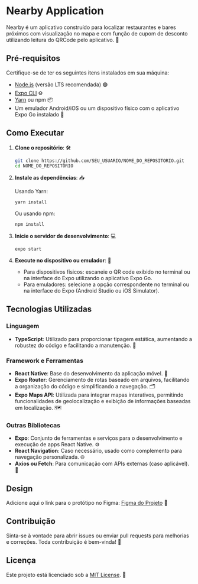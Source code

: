 # Nearby Application

Nearby é um aplicativo construído para localizar restaurantes e bares próximos com visualização no mapa e com função de cupom de desconto utilizando leitura do QRCode pelo aplicativo. 🚀

## Pré-requisitos

Certifique-se de ter os seguintes itens instalados em sua máquina:

- [Node.js](https://nodejs.org/) (versão LTS recomendada) 🟢
- [Expo CLI](https://expo.dev/) ⚙️
- [Yarn](https://yarnpkg.com/) ou npm 📦
- Um emulador Android/iOS ou um dispositivo físico com o aplicativo Expo Go instalado 📱

## Como Executar

1. **Clone o repositório**: 🛠️

   ```bash
   git clone https://github.com/SEU_USUARIO/NOME_DO_REPOSITORIO.git
   cd NOME_DO_REPOSITORIO
   ```

2. **Instale as dependências**: 📥

   Usando Yarn:
   ```bash
   yarn install
   ```
   Ou usando npm:
   ```bash
   npm install
   ```

3. **Inicie o servidor de desenvolvimento**: 💻

   ```bash
   expo start
   ```

4. **Execute no dispositivo ou emulador**: 📲

   - Para dispositivos físicos: escaneie o QR code exibido no terminal ou na interface do Expo utilizando o aplicativo Expo Go.
   - Para emuladores: selecione a opção correspondente no terminal ou na interface do Expo (Android Studio ou iOS Simulator).

## Tecnologias Utilizadas

### **Linguagem**
- **TypeScript**: Utilizado para proporcionar tipagem estática, aumentando a robustez do código e facilitando a manutenção. 📝

### **Framework e Ferramentas**
- **React Native**: Base do desenvolvimento da aplicação móvel. 📱
- **Expo Router**: Gerenciamento de rotas baseado em arquivos, facilitando a organização do código e simplificando a navegação. 🗂️
- **Expo Maps API**: Utilizada para integrar mapas interativos, permitindo funcionalidades de geolocalização e exibição de informações baseadas em localização. 🗺️

### **Outras Bibliotecas**
- **Expo**: Conjunto de ferramentas e serviços para o desenvolvimento e execução de apps React Native. ⚙️
- **React Navigation**: Caso necessário, usado como complemento para navegação personalizada. 🌐
- **Axios ou Fetch**: Para comunicação com APIs externas (caso aplicável). 🔗

## Design

Adicione aqui o link para o protótipo no Figma: [Figma do Projeto](#) 🎨

## Contribuição

Sinta-se à vontade para abrir issues ou enviar pull requests para melhorias e correções. Toda contribuição é bem-vinda! 🌟

## Licença

Este projeto está licenciado sob a [MIT License](./LICENSE). 📜
